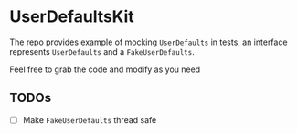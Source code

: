 # UserDefaultsKit

The repo provides example of mocking `UserDefaults` in tests, an interface represents `UserDefaults` and a `FakeUserDefaults`.

Feel free to grab the code and modify as you need

## TODOs
- [ ] Make `FakeUserDefaults` thread safe
